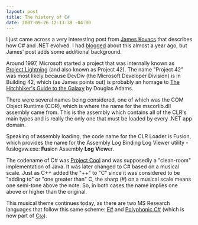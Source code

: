 ```yaml
---
layout: post
title: The history of C#
date: 2007-09-26 12:13:39 -04:00
---
```


I just came across a very interesting post from [James Kovacs](http://www.jameskovacs.com/blog/CNETHistoryLesson.aspx ".NET History Lesson") that describes how C# and .NET evolved. I had [blogged](http://geekswithblogs.net/sdorman/archive/2006/11/27/99231.aspx) about this almost a year ago, but James' post adds some additional background.

Around 1997, Microsoft started a project that was internally known as [Project Lightning](http://en.wikipedia.org/wiki/List_of_Microsoft_codenames "http://en.wikipedia.org/wiki/List_of_Microsoft_codenames") (and also known as Project 42). The name "Project 42" was most likely because DevDiv (the Microsoft Developer Division) is in Building 42, which (as James points out) is probably an homage to [The Hitchhiker's Guide to the Galaxy](http://www.amazon.com/gp/redirect.html?ie=UTF8&location=http%3A%2F%2Fwww.amazon.com%2FUltimate-Hitchhikers-Guide-Complete-Novels%2Fdp%2F0517226952%3Fie%3DUTF8%26s%3Dbooks%26qid%3D1190822000%26sr%3D8-1&tag=scotdorm-20&linkCode=ur2&camp=1789&creative=9325) by Douglas Adams.

There were several names being considered, one of which was the COM Object Runtime (COR), which is where the name for the mscorlib.dll assembly came from. This is the assembly which contains all of the CLR's main types and is really the only one that must be loaded by every .NET app domain.

Speaking of assembly loading, the code name for the CLR Loader is Fusion, which provides the name for the Assembly Log Binding Log Viewer utility - fuslogvw.exe: **Fus**ion Assembly **Log** **V**ie**w**er.

The codename of C# was [Project Cool](http://www.jameskovacs.com/blog/ct.ashx?id=1f081e93-297b-492a-86b8-4bed6e42e977&url=http%3a%2f%2fwww.theregister.co.uk%2f2000%2f09%2f12%2fofficial_microsofts_csharp_is_cool%2f) and was supposedly a "clean-room" implementation of Java. It was later changed to C# based on a musical scale. Just as C++ added the "++" to "C" since it was considered to be "adding to" or "one greater than" C, the sharp (#) on a musical scale means one semi-tone above the note. So, in both cases the name implies one above or higher than the original.

This musical theme continues today, as there are two MS Research languages that follow this same scheme: [F#](http://research.microsoft.com/fsharp/fsharp.aspx) and [Polyphonic C#](http://research.microsoft.com/~nick/polyphony/?0sr=a) (which is now part of [Cω](http://research.microsoft.com/comega/)).
